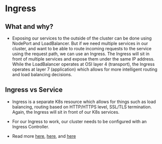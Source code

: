 # Ingress

## What and why?

- Exposing our services to the outside of the cluster can be done using NodePort and LoadBalancer. But if we need multiple services in our cluster, and want to be able to route incoming requests to the service using the request path, we can use an Ingress. The Ingress will sit in front of multiple services and expose them under the same IP address. While the LoadBalancer operates at OSI layer 4 (transport), the Ingress operates at layer 7 (application) which allows for more intelligent routing and load balancing decisions.

## Ingress vs Service

- Ingress is a separate K8s resource which allows for things such as load balancing, routing based on HTTP/HTTPS level, SSL/TLS termination. Again, the Ingress will sit in front of our K8s services.

- For our Ingress to work, our cluster needs to be configured with an Ingress Controller.

- Read more [here](https://kubernetes.io/docs/concepts/services-networking/ingress/), [here](https://kubernetes.io/docs/concepts/services-networking/ingress-controllers/), and [here](https://www.cortex.io/post/understanding-kubernetes-services-ingress-networking)

